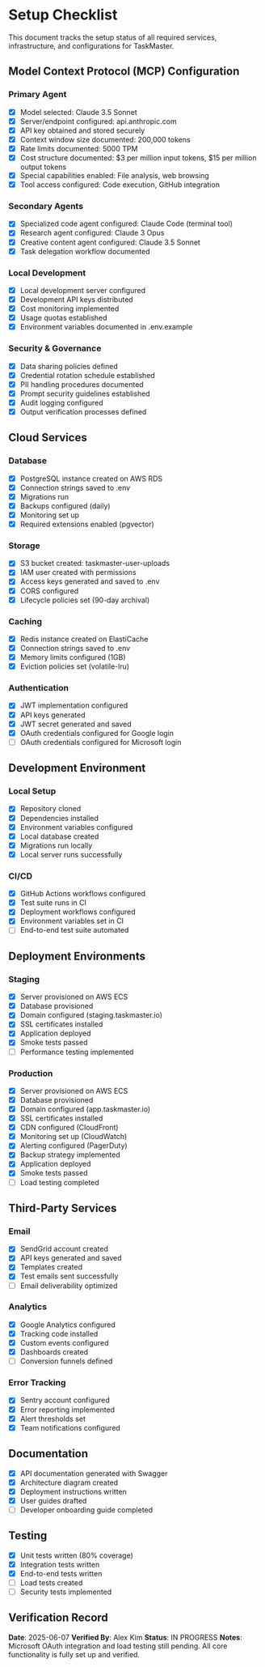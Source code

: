 # Setup Checklist

This document tracks the setup status of all required services, infrastructure, and configurations for TaskMaster.

## Model Context Protocol (MCP) Configuration

### Primary Agent
- [x] Model selected: Claude 3.5 Sonnet
- [x] Server/endpoint configured: api.anthropic.com
- [x] API key obtained and stored securely
- [x] Context window size documented: 200,000 tokens
- [x] Rate limits documented: 5000 TPM
- [x] Cost structure documented: $3 per million input tokens, $15 per million output tokens
- [x] Special capabilities enabled: File analysis, web browsing
- [x] Tool access configured: Code execution, GitHub integration

### Secondary Agents
- [x] Specialized code agent configured: Claude Code (terminal tool)
- [x] Research agent configured: Claude 3 Opus
- [x] Creative content agent configured: Claude 3.5 Sonnet
- [x] Task delegation workflow documented

### Local Development
- [x] Local development server configured
- [x] Development API keys distributed
- [x] Cost monitoring implemented
- [x] Usage quotas established
- [x] Environment variables documented in .env.example

### Security & Governance
- [x] Data sharing policies defined
- [x] Credential rotation schedule established
- [x] PII handling procedures documented
- [x] Prompt security guidelines established
- [x] Audit logging configured
- [x] Output verification processes defined

## Cloud Services

### Database
- [x] PostgreSQL instance created on AWS RDS
- [x] Connection strings saved to .env
- [x] Migrations run
- [x] Backups configured (daily)
- [x] Monitoring set up
- [x] Required extensions enabled (pgvector)

### Storage
- [x] S3 bucket created: taskmaster-user-uploads
- [x] IAM user created with permissions
- [x] Access keys generated and saved to .env
- [x] CORS configured
- [x] Lifecycle policies set (90-day archival)

### Caching
- [x] Redis instance created on ElastiCache
- [x] Connection strings saved to .env
- [x] Memory limits configured (1GB)
- [x] Eviction policies set (volatile-lru)

### Authentication
- [x] JWT implementation configured
- [x] API keys generated
- [x] JWT secret generated and saved
- [x] OAuth credentials configured for Google login
- [ ] OAuth credentials configured for Microsoft login

## Development Environment

### Local Setup
- [x] Repository cloned
- [x] Dependencies installed
- [x] Environment variables configured
- [x] Local database created
- [x] Migrations run locally
- [x] Local server runs successfully

### CI/CD
- [x] GitHub Actions workflows configured
- [x] Test suite runs in CI
- [x] Deployment workflows configured
- [x] Environment variables set in CI
- [ ] End-to-end test suite automated

## Deployment Environments

### Staging
- [x] Server provisioned on AWS ECS
- [x] Database provisioned
- [x] Domain configured (staging.taskmaster.io)
- [x] SSL certificates installed
- [x] Application deployed
- [x] Smoke tests passed
- [ ] Performance testing implemented

### Production
- [x] Server provisioned on AWS ECS
- [x] Database provisioned
- [x] Domain configured (app.taskmaster.io)
- [x] SSL certificates installed
- [x] CDN configured (CloudFront)
- [x] Monitoring set up (CloudWatch)
- [x] Alerting configured (PagerDuty)
- [x] Backup strategy implemented
- [x] Application deployed
- [x] Smoke tests passed
- [ ] Load testing completed

## Third-Party Services

### Email
- [x] SendGrid account created
- [x] API keys generated and saved
- [x] Templates created
- [x] Test emails sent successfully
- [ ] Email deliverability optimized

### Analytics
- [x] Google Analytics configured
- [x] Tracking code installed
- [x] Custom events configured
- [x] Dashboards created
- [ ] Conversion funnels defined

### Error Tracking
- [x] Sentry account configured
- [x] Error reporting implemented
- [x] Alert thresholds set
- [x] Team notifications configured

## Documentation

- [x] API documentation generated with Swagger
- [x] Architecture diagram created
- [x] Deployment instructions written
- [x] User guides drafted
- [ ] Developer onboarding guide completed

## Testing

- [x] Unit tests written (80% coverage)
- [x] Integration tests written
- [x] End-to-end tests written
- [ ] Load tests created
- [ ] Security tests implemented

## Verification Record

**Date**: 2025-06-07
**Verified By**: Alex Kim
**Status**: IN PROGRESS
**Notes**: Microsoft OAuth integration and load testing still pending. All core functionality is fully set up and verified.